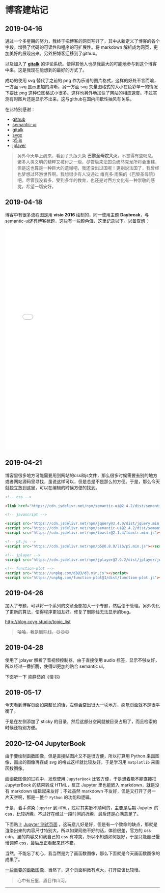 # 博客建站记

[annotation]: <id> (2f2b9564-f581-41da-aa45-0b9e4ee47b4a)
[annotation]: <status> (public)
[annotation]: <create_time> (2019-04-16 21:26:25)
[annotation]: <comments> (true)


## 2019-04-16

通过一个多星期的努力，我终于把博客的网页写好了，其中从新定义了博客的各个字段。增强了代码的可读性和程序的可扩展性。将 markdown 解析成为网页，更加美好的展现出来。另外把博客迁移到了github。

以及加入了 **[gitalk](https://github.com/gitalk/gitalk)** 的评论系统。使得其他人也尽我最大的可能地参与到这个博客中来。这是我现在能想到的最好的方式了。

成功的使用 svg 替代了之前的 png 作为乐谱的图片格式，这样的好处不言而喻，一方面 svg 显示更加的清晰，另一方面 svg 矢量图格式的大小在色彩单一的情况下要比 png 这种位图格式小很多。这样也另外地加快了网站的相应速度。不过实测有时图片还是显示不出来，这与github在国内间歇性抽风有关系。

在此特别感谢：

- [github](https://www.github.com)
- [semantic-ui](https://semantic-ui.com/)
- [gitalk](https://github.com/gitalk/gitalk)
- [svgo](https://github.com/svg/svgo)
- [p5.js](http://p5js.org/)
- [jplayer](http://www.jplayer.org/)

> 另外今天早上醒来，看到了头版头条 **巴黎圣母院大火**，不觉得有些叹息，诸多人类文明的精粹又被付之一炬，尽管后来法国总统马克龙所将会重建，但是这也算是一种巨大的遗憾吧，我还没出过国呢！更别说法国了，我曾经也梦想过环游世界啊。我想很少有人没通过 维克多·雨果的《巴黎圣母院》吧。尽管我没看多，受到多年的教育，也还是对西方文化有一种崇敬的感觉。希望一切安好。

## 2019-04-18


博客中有很多流程图是用 **visio 2016** 绘制的，同一使用主题 **Daybreak**，与semantic-ui还有博客标题，这些有一些颜色值，这里记录以下。以备查询：

<iframe src="color_table.html" width=100% height=720 frameborder=0></iframe>


## 2019-04-21

博客里很多地方可能需要用到网站的css和js文件，那么很多时候需要去别的地方或者网站源码里寻找，虽说这样可以，但是总是不是那么的方便。于是，那么今天就独立放到这里，可以在编辑的时候方便的找到。

```html
<!-- css -->

<link href="https://cdn.jsdelivr.net/npm/semantic-ui@2.4.2/dist/semantic.min.css" rel="stylesheet">

<!-- javascript -->

<script src="https://cdn.jsdelivr.net/npm/jquery@3.4.0/dist/jquery.min.js"></script>
<script src="https://cdn.jsdelivr.net/npm/semantic-ui@2.4.2/dist/semantic.min.js"></script>
<script src="https://cdn.jsdelivr.net/npm/toastr@2.1.4/toastr.min.js"></script>

<!-- p5.js -->
<script src="https://cdn.jsdelivr.net/npm/p5@0.8.0/lib/p5.min.js"></script>

<!-- jplayer -->
<script src="https://cdn.jsdelivr.net/npm/jplayer@2.9.2/dist/jplayer/jquery.jplayer.min.js"></script>

<!-- function-plot -->
<script src="https://unpkg.com/d3@3/d3.min.js"></script>
<script src="https://unpkg.com/function-plot@1/dist/function-plot.js"></script>

```

## 2019-04-26

加入了专题，可以将一个系列的文章全部加入一个专题，然后便于管理。另外优化了更新的算法，使得程序更加友好。修复了删除线无法显示的bug。

<http://blog.ccyg.studio/topic_list>

> ~~哈哈，我是删除线，😄😄😄~~

## 2019-04-28

使用了 jplayer 解析了音视频控制器，由于直接使用 audio 标签，显示不够友好，所以经过一番折腾，使得UI更加的贴合 semantic ui。

下面听一下 梁静茹的《情书》

<div class='ui jplayer audio' data-url="https://link.hhtjim.com/kw/1027785.mp3" format='mp3' title='梁静茹 - 情书'></div>


## 2019-05-17

今天看到博客页面如果超长的话，左侧会空出很大一块地方，感觉页面就不是很平衡了。

于是在左侧添加了 sticky 的目录，然后这部分空间就被目录占用了，而且检索的时候还特别方便。


## 2020-12-04 JupyterBook

由于要绘制函数图像，但是直接贴图片又不是很方便，所以打算用 Python 来画图像，画出的图像再存成 svg 的格式这样就比较友好。于是学习用 `matplotlib` 来画函数图像。

画函数图像的过程中，发现使用 `JupyterBook` 比较方便，于是想着能不能直接把 JupyterBook 的结果转成 HTML，反正 Jupyter 里也能嵌入 markdown，就是没有 markdown 编辑起来友好；不过虽然 markdown 不友好，但是又打开了另一片天空啊，那是一整个 `Python` 的功能和逻辑。

于是，着手渲染 `Jupyter` 到 `HTML`，过程其实挺不顺利的，主要是后期 Jupyter 的 css，比较折腾。不过好在经过一段时间的折腾，最后还是心满意足了。

下面贴上 [Jupyter 测试页面](http://blog.ccyg.studio/article/ec4810e8-0849-4c48-b906-126563cb8ad9) ，这玩意儿好是好，但是有一个致命的缺点，那就是渲染出来的内容尺寸特别大，所以如果网络不好的话，体验很差，官方的 css cdn，里的内容又和我自己的 css 有冲突，所以不知道如何是好，于是只能自己慢慢调整 css，最后反正看起来还不错。

当然，不能忘了初心，我当然是为了画函数图像，那么下面就是今天画函数图像的成果了。

[一些重要的函数图像](http://blog.ccyg.studio/article/6813e7d5-dc9f-4b0e-9803-1626defcc9b2/)，当然了，这个页面稍微有点大，打开应该比较慢。

> 心中有丘壑，眉目作山河。

---